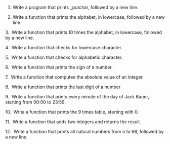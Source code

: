 1. Write a program that prints _putchar, followed by a new line. 

2. Write a function that prints the alphabet, in lowercase, followed by a new line. 

3.  Write a function that prints 10 times the alphabet, in lowercase, followed by a new line. 

4.  Write a function that checks for lowercase character. 

5.  Write a function that checks for alphabetic character. 

6.  Write a function that prints the sign of a number. 

7.  Write a function that computes the absolute value of an integer. 

8.  Write a function that prints the last digit of a number 

9.  Write a function that prints every minute of the day of Jack Bauer, starting from 00:00 to 23:59. 

10.  Write a function that prints the 9 times table, starting with 0. 

11.  Write a function that adds two integers and returns the result 

12.  Write a function that prints all natural numbers from n to 98, followed by a new line.
